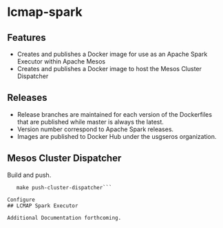 # lcmap-spark
## Features
- Creates and publishes a Docker image for use as an Apache Spark Executor within Apache Mesos
- Creates and publishes a Docker image to host the Mesos Cluster Dispatcher

## Releases
- Release branches are maintained for each version of the Dockerfiles that are published while master is always the latest. 
- Version number correspond to Apache Spark releases. 
- Images are published to Docker Hub under the usgseros organization.

## Mesos Cluster Dispatcher
Build and push.
```make cluster-dispatcher
   make push-cluster-dispatcher```

Configure
## LCMAP Spark Executor

Additional Documentation forthcoming.
